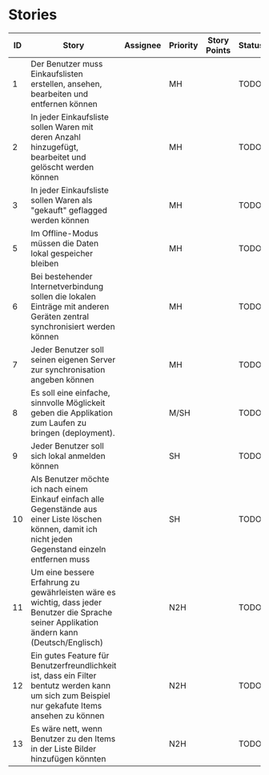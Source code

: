 # Stories

| ID   | Story                                                        | Assignee | Priority | Story Points | Status | Issue |
| ---- | ------------------------------------------------------------ | -------- | -------- | ------------ | ------ | ----- |
| 1    | Der Benutzer muss Einkaufslisten erstellen, ansehen, bearbeiten und entfernen können |          | MH       |              | TODO   |       |
| 2    | In jeder Einkaufsliste sollen Waren mit deren Anzahl hinzugefügt, bearbeitet und gelöscht werden können |          | MH       |              | TODO   |       |
| 3    | In jeder Einkaufsliste sollen Waren als "gekauft" geflagged werden können |          | MH       |              | TODO   |       |
| 5    | Im Offline-Modus müssen die Daten lokal gespeicher bleiben   |          | MH       |              | TODO   |       |
| 6    | Bei bestehender Internetverbindung sollen die lokalen Einträge mit anderen Geräten zentral synchronisiert werden können |          | MH       |              | TODO   |       |
| 7    | Jeder Benutzer soll seinen eigenen Server zur synchronisation angeben können |          | MH       |              | TODO   |       |
| 8    | Es soll eine einfache, sinnvolle Möglickeit geben die Applikation zum Laufen zu bringen (deployment). |          | M/SH     |              | TODO   |       |
| 9    | Jeder Benutzer soll sich lokal anmelden können               |          | SH       |              | TODO   |       |
| 10   | Als Benutzer möchte ich nach einem Einkauf einfach alle Gegenstände aus einer Liste löschen können, damit ich nicht jeden Gegenstand einzeln entfernen muss |          | SH       |              | TODO   |       |
| 11   | Um eine bessere Erfahrung zu gewährleisten wäre es wichtig, dass jeder Benutzer die Sprache seiner Applikation ändern kann (Deutsch/Englisch) |          | N2H      |              | TODO   |       |
| 12   | Ein gutes Feature für Benutzerfreundlichkeit ist, dass ein Filter bentutz werden kann um sich zum Beispiel nur gekafute Items ansehen zu können |          | N2H      |              | TODO   |       |
| 13   | Es wäre nett, wenn Benutzer zu den Items in der Liste Bilder hinzufügen könnten |          | N2H      |              | TODO   |       |

